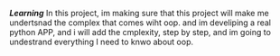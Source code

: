***Learning***
In this project, im making sure that this project will make me
undertsnad the complex that comes wiht oop. and im develiping a real python APP,
and i will add the cmplexity, step by step, and im going to undestrand everything I
need to knwo about oop.
